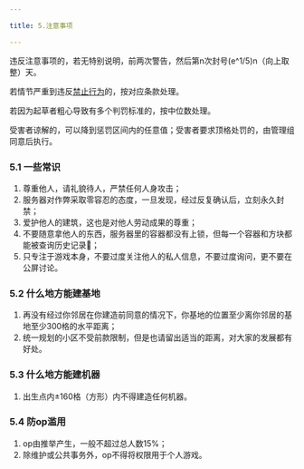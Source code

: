 ```yaml
---

title: 5.注意事项

---
```


违反注意事项的，若无特别说明，前两次警告，然后第n次封号(e^1/5)n（向上取整）天。

若情节严重到违反[禁止行为](/规则详细版/6禁止行为)的，按对应条款处理。

若因为起草者粗心导致有多个判罚标准的，按中位数处理。

受害者谅解的，可以降到惩罚区间内的任意值；受害者要求顶格处罚的，由管理组同意后执行。



### 5.1 一些常识

1. 尊重他人，请礼貌待人，严禁任何人身攻击；
2. 服务器对作弊采取零容忍的态度，一旦发现，经过反复确认后，立刻永久封禁；
3. 爱护他人的建筑，这也是对他人劳动成果的尊重；
4. 不要随意拿他人的东西，服务器里的容器都没有上锁，但每一个容器和方块都能被查询历史记录🧐；
5. 只专注于游戏本身，不要过度关注他人的私人信息，不要过度询问，更不要在公屏讨论。

### 5.2 什么地方能建基地

1. 再没有经过你邻居在你建造前同意的情况下，你基地的位置至少离你邻居的基地至少300格的水平距离；
2. 统一规划的小区不受前款限制，但是也请留出适当的距离，对大家的发展都有好处。

### 5.3 什么地方能建机器

1. 出生点内±160格（方形）内不得建造任何机器。

### 5.4 防op滥用

1. op由推举产生，一般不超过总人数15%；
2. 除维护或公共事务外，op不得将权限用于个人游戏。